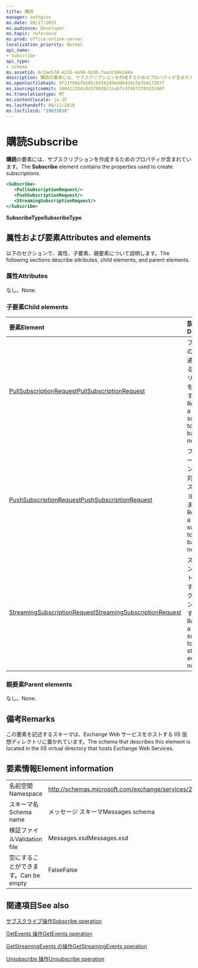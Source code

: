 ```yaml
---
title: 購読
manager: sethgros
ms.date: 09/17/2015
ms.audience: Developer
ms.topic: reference
ms.prod: office-online-server
localization_priority: Normal
api_name:
- Subscribe
api_type:
- schema
ms.assetid: 6c2ee57d-e216-4a94-92db-faa3cb0e244a
description: 購読の要素には、サブスクリプションを作成するためのプロパティが含まれています。
ms.openlocfilehash: 9f23f566f9105c655b289ed9b434c5e7b917207f
ms.sourcegitcommit: 34041125dc8c5f993b21cebfc4f8b72f0fd2cb6f
ms.translationtype: MT
ms.contentlocale: ja-JP
ms.lasthandoff: 06/11/2018
ms.locfileid: "19833618"
---
```

# <a name="subscribe"></a><span data-ttu-id="2adbb-103">購読</span><span class="sxs-lookup"><span data-stu-id="2adbb-103">Subscribe</span></span>

<span data-ttu-id="2adbb-104">**購読**の要素には、サブスクリプションを作成するためのプロパティが含まれています。</span><span class="sxs-lookup"><span data-stu-id="2adbb-104">The **Subscribe** element contains the properties used to create subscriptions.</span></span> 
  
```XML
<Subscribe>
   <PullSubscriptionRequest/>
   <PushSubscriptionRequest/>
   <StreamingSubscriptionRequest/>
</Subscribe>
```

 <span data-ttu-id="2adbb-105">**SubscribeType**</span><span class="sxs-lookup"><span data-stu-id="2adbb-105">**SubscribeType**</span></span>
## <a name="attributes-and-elements"></a><span data-ttu-id="2adbb-106">属性および要素</span><span class="sxs-lookup"><span data-stu-id="2adbb-106">Attributes and elements</span></span>

<span data-ttu-id="2adbb-107">以下のセクションで、属性、子要素、親要素について説明します。</span><span class="sxs-lookup"><span data-stu-id="2adbb-107">The following sections describe attributes, child elements, and parent elements.</span></span>
  
### <a name="attributes"></a><span data-ttu-id="2adbb-108">属性</span><span class="sxs-lookup"><span data-stu-id="2adbb-108">Attributes</span></span>

<span data-ttu-id="2adbb-109">なし。</span><span class="sxs-lookup"><span data-stu-id="2adbb-109">None.</span></span>
  
### <a name="child-elements"></a><span data-ttu-id="2adbb-110">子要素</span><span class="sxs-lookup"><span data-stu-id="2adbb-110">Child elements</span></span>

|<span data-ttu-id="2adbb-111">**要素**</span><span class="sxs-lookup"><span data-stu-id="2adbb-111">**Element**</span></span>|<span data-ttu-id="2adbb-112">**説明**</span><span class="sxs-lookup"><span data-stu-id="2adbb-112">**Description**</span></span>|
|:-----|:-----|
|[<span data-ttu-id="2adbb-113">PullSubscriptionRequest</span><span class="sxs-lookup"><span data-stu-id="2adbb-113">PullSubscriptionRequest</span></span>](pullsubscriptionrequest.md) <br/> |<span data-ttu-id="2adbb-114">プル ベースのイベント通知に対するサブスクリプションを表します。</span><span class="sxs-lookup"><span data-stu-id="2adbb-114">Represents a subscription to a pull-based event notification.</span></span>  <br/> |
|[<span data-ttu-id="2adbb-115">PushSubscriptionRequest</span><span class="sxs-lookup"><span data-stu-id="2adbb-115">PushSubscriptionRequest</span></span>](pushsubscriptionrequest.md) <br/> |<span data-ttu-id="2adbb-116">プッシュ ベースのイベント通知に対するサブスクリプションを表します。</span><span class="sxs-lookup"><span data-stu-id="2adbb-116">Represents a subscription to a push-based event notification.</span></span>  <br/> |
|[<span data-ttu-id="2adbb-117">StreamingSubscriptionRequest</span><span class="sxs-lookup"><span data-stu-id="2adbb-117">StreamingSubscriptionRequest</span></span>](streamingsubscriptionrequest.md) <br/> |<span data-ttu-id="2adbb-118">ストリーミング イベント通知に対するサブスクリプションを表します。</span><span class="sxs-lookup"><span data-stu-id="2adbb-118">Represents a subscription to a streaming event notification.</span></span>  <br/> |
   
### <a name="parent-elements"></a><span data-ttu-id="2adbb-119">親要素</span><span class="sxs-lookup"><span data-stu-id="2adbb-119">Parent elements</span></span>

<span data-ttu-id="2adbb-120">なし。</span><span class="sxs-lookup"><span data-stu-id="2adbb-120">None.</span></span>
  
## <a name="remarks"></a><span data-ttu-id="2adbb-121">備考</span><span class="sxs-lookup"><span data-stu-id="2adbb-121">Remarks</span></span>

<span data-ttu-id="2adbb-122">この要素を記述するスキーマは、Exchange Web サービスをホストする IIS 仮想ディレクトリに置かれています。</span><span class="sxs-lookup"><span data-stu-id="2adbb-122">The schema that describes this element is located in the IIS virtual directory that hosts Exchange Web Services.</span></span>
  
## <a name="element-information"></a><span data-ttu-id="2adbb-123">要素情報</span><span class="sxs-lookup"><span data-stu-id="2adbb-123">Element information</span></span>

|||
|:-----|:-----|
|<span data-ttu-id="2adbb-124">名前空間</span><span class="sxs-lookup"><span data-stu-id="2adbb-124">Namespace</span></span>  <br/> |http://schemas.microsoft.com/exchange/services/2006/messages  <br/> |
|<span data-ttu-id="2adbb-125">スキーマ名</span><span class="sxs-lookup"><span data-stu-id="2adbb-125">Schema name</span></span>  <br/> |<span data-ttu-id="2adbb-126">メッセージ スキーマ</span><span class="sxs-lookup"><span data-stu-id="2adbb-126">Messages schema</span></span>  <br/> |
|<span data-ttu-id="2adbb-127">検証ファイル</span><span class="sxs-lookup"><span data-stu-id="2adbb-127">Validation file</span></span>  <br/> |<span data-ttu-id="2adbb-128">Messages.xsd</span><span class="sxs-lookup"><span data-stu-id="2adbb-128">Messages.xsd</span></span>  <br/> |
|<span data-ttu-id="2adbb-129">空にすることができます。</span><span class="sxs-lookup"><span data-stu-id="2adbb-129">Can be empty</span></span>  <br/> |<span data-ttu-id="2adbb-130">False</span><span class="sxs-lookup"><span data-stu-id="2adbb-130">False</span></span>  <br/> |
   
## <a name="see-also"></a><span data-ttu-id="2adbb-131">関連項目</span><span class="sxs-lookup"><span data-stu-id="2adbb-131">See also</span></span>



[<span data-ttu-id="2adbb-132">サブスクライブ操作</span><span class="sxs-lookup"><span data-stu-id="2adbb-132">Subscribe operation</span></span>](subscribe-operation.md)
  
[<span data-ttu-id="2adbb-133">GetEvents 操作</span><span class="sxs-lookup"><span data-stu-id="2adbb-133">GetEvents operation</span></span>](getevents-operation.md)
  
[<span data-ttu-id="2adbb-134">GetStreamingEvents の操作</span><span class="sxs-lookup"><span data-stu-id="2adbb-134">GetStreamingEvents operation</span></span>](getstreamingevents-operation.md)
  
[<span data-ttu-id="2adbb-135">Unsubscribe 操作</span><span class="sxs-lookup"><span data-stu-id="2adbb-135">Unsubscribe operation</span></span>](unsubscribe-operation.md)

